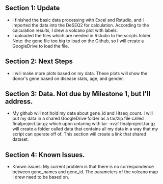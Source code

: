 ## Section 1: Update
* I finished the basic data processing with Excel and Rstudio, and I imported the data into the DeSEQ2 for calculation. According to the calculation results, I drew a volcano plot with labels. 
* I uploaded the files which are needed in Rstudio to the scripts folder. Note: the gene file too big to load on the Github, so I will create a GoogleDrive to load the file.



## Section 2: Next Steps
* I will make more plots based on my data. These plots will show the donor's gene based on disease stats, age, and gender.

## Section 3: Data.  Not due by Milestone 1, but I'll address.
* My github will not hold my data about gene_id and Htseq_count. I will put my data in a shared GoogleDrive folder as a tar/zip file called finalproject.tar.gz which upon untaring with tar -xvzf finalproject.tar.gz will create a folder called data that contains all my data in a way that my script can operate off of.  This section will create a link that shared dataset.


## Section 4: Known Issues. 
* Known issues: My current problem is that there is no correspondence between gene_names and gene_id. The parameters of the volcano map I drew need to be based on.



